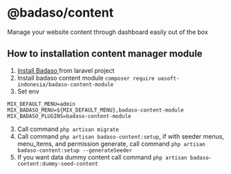 # @badaso/content
Manage your website content through dashboard easily out of the box

## How to installation content manager module
1. <a href="https://badaso-docs.uatech.co.id/docs/en/getting-started/installation/" target="blank"> Install Badaso </a> from laravel project
2. Install badaso content module `composer require uasoft-indonesia/badaso-content-module` 
3. Set env
```
MIX_DEFAULT_MENU=admin
MIX_BADASO_MENU=${MIX_DEFAULT_MENU},badaso-content-module
MIX_BADASO_PLUGINS=badaso-content-module
```
3. Call command `php artisan migrate`
4. Call command `php artisan badaso-content:setup`, if with seeder menus, menu_items, and permission generate, call command `php artisan badaso-content:setup --generateSeeder`
5. If you want data dummy content call command `php artisan badaso-content:dummy-seed-content`
